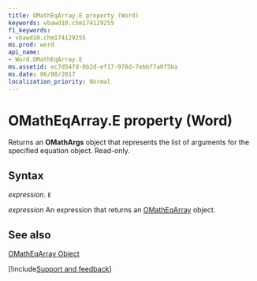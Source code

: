 ```yaml
---
title: OMathEqArray.E property (Word)
keywords: vbawd10.chm174129255
f1_keywords:
- vbawd10.chm174129255
ms.prod: word
api_name:
- Word.OMathEqArray.E
ms.assetid: ec7d54fd-0b2d-ef17-978d-7ebbf7a0f5ba
ms.date: 06/08/2017
localization_priority: Normal
---
```



# OMathEqArray.E property (Word)

Returns an  **OMathArgs** object that represents the list of arguments for the specified equation object. Read-only.


## Syntax

_expression_. `E`

 _expression_ An expression that returns an [OMathEqArray](./Word.OMathEqArray.md) object.


## See also


[OMathEqArray Object](Word.OMathEqArray.md)

[!include[Support and feedback](~/includes/feedback-boilerplate.md)]